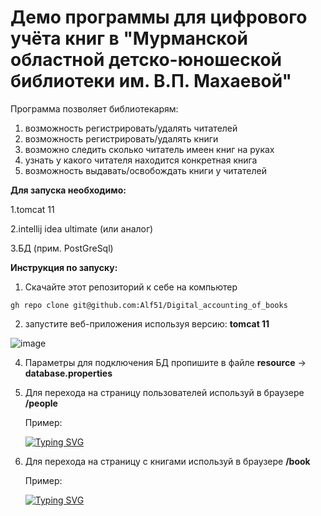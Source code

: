 # Демо программы для цифрового учёта книг в "Мурманской областной детско-юношеской библиотеки им. В.П. Махаевой"

Программа позволяет библиотекарям:
1) возможность регистрировать/удалять читателей
2) возможность регистрировать/удалять книги
3) возможно следить сколько читатель имеен книг на руках
4) узнать у какого читателя находится конкретная книга
5) возможность выдавать/освобождать книги у читателей

**Для запуска необходимо:**

1.tomcat 11

2.intellij idea ultimate (или аналог)

3.БД (прим. PostGreSql)
   
**Инструкция по запуску:**

1. Скачайте этот репозиторий к себе на компьютер
```
gh repo clone git@github.com:Alf51/Digital_accounting_of_books
```
2. запустите веб-приложения используя версию:
**tomcat 11**

![image](https://github.com/Alf51/Digital_accounting_of_books/assets/103650910/80571e4a-8cb8-462c-af3d-91ef9ed6f8a0)


4. Параметры для подключения БД пропишите в файле **resource** -> **database.properties**

5. Для перехода на страницу пользователей используй в браузере  **/people**
  
   Пример:
  
   [![Typing SVG](https://readme-typing-svg.herokuapp.com?color=%2336BCF7&lines=http://localhost:8080/people)](https://git.io/typing-svg)
6. Для перехода на страницу с книгами используй в браузере **/book**
   
   Пример:
   
   [![Typing SVG](https://readme-typing-svg.herokuapp.com?color=%2336BCF7&lines=http://localhost:8080/book)](https://git.io/typing-svg)
